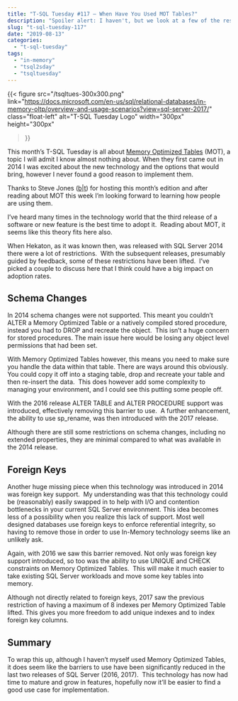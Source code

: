 ```yaml
---
title: "T-SQL Tuesday #117 – When Have You Used MOT Tables?"
description: "Spoiler alert: I haven't, but we look at a few of the restrictions that have been removed."
slug: "t-sql-tuesday-117"
date: "2019-08-13"
categories:
  - "t-sql-tuesday"
tags:
  - "in-memory"
  - "tsql2sday"
  - "tsqltuesday"
---
```


{{<
  figure src="/tsqltues-300x300.png"
         link="https://docs.microsoft.com/en-us/sql/relational-databases/in-memory-oltp/overview-and-usage-scenarios?view=sql-server-2017/"
         class="float-left"
         alt="T-SQL Tuesday Logo"
         width="300px"
         height="300px"
>}}

This month’s T-SQL Tuesday is all about [Memory Optimized Tables](https://docs.microsoft.com/en-us/sql/relational-databases/in-memory-oltp/overview-and-usage-scenarios?view=sql-server-2017) (MOT), a topic I will admit I know almost nothing about. When they first came out in 2014 I was excited about the new technology and the options that would bring, however I never found a good reason to implement them.

Thanks to Steve Jones ([b](https://voiceofthedba.com)|[t](https://twitter.com/way0utwest)) for hosting this month’s edition and after reading about MOT this week I’m looking forward to learning how people are using them.

I’ve heard many times in the technology world that the third release of a software or new feature is the best time to adopt it.  Reading about MOT, it seems like this theory fits here also.

When Hekaton, as it was known then, was released with SQL Server 2014 there were a lot of restrictions.  With the subsequent releases, presumably guided by feedback, some of these restrictions have been lifted.  I’ve picked a couple to discuss here that I think could have a big impact on adoption rates.

## Schema Changes

In 2014 schema changes were not supported. This meant you couldn’t ALTER a Memory Optimized Table or a natively compiled stored procedure, instead you had to DROP and recreate the object.  This isn’t a huge concern for stored procedures. The main issue here would be losing any object level permissions that had been set.

With Memory Optimized Tables however, this means you need to make sure you handle the data within that table. There are ways around this obviously. You could copy it off into a staging table, drop and recreate your table and then re-insert the data.  This does however add some complexity to managing your environment, and I could see this putting some people off.

With the 2016 release ALTER TABLE and ALTER PROCEDURE support was introduced, effectively removing this barrier to use.  A further enhancement, the ability to use sp\_rename, was then introduced with the 2017 release.

Although there are still some restrictions on schema changes, including no extended properties, they are minimal compared to what was available in the 2014 release.

## Foreign Keys

Another huge missing piece when this technology was introduced in 2014 was foreign key support.  My understanding was that this technology could be (reasonably) easily swapped in to help with I/O and contention bottlenecks in your current SQL Server environment. This idea becomes less of a possibility when you realize this lack of support. Most well designed databases use foreign keys to enforce referential integrity, so having to remove those in order to use In-Memory technology seems like an unlikely ask.

Again, with 2016 we saw this barrier removed. Not only was foreign key support introduced, so too was the ability to use UNIQUE and CHECK constraints on Memory Optimized Tables.  This will make it much easier to take existing SQL Server workloads and move some key tables into memory.

Although not directly related to foreign keys, 2017 saw the previous restriction of having a maximum of 8 indexes per Memory Optimized Table lifted. This gives you more freedom to add unique indexes and to index foreign key columns.

## Summary

To wrap this up, although I haven’t myself used Memory Optimized Tables, it does seem like the barriers to use have been significantly reduced in the last two releases of SQL Server (2016, 2017).  This technology has now had time to mature and grow in features, hopefully now it’ll be easier to find a good use case for implementation.
